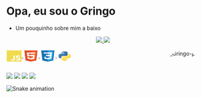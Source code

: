 # Opa, eu sou o Gringo

- Um pouquinho sobre mim a baixo


<div align="center">
  <a href="https://github.com/Gringoxz">
  <img height="180em" src="https://github-readme-stats.vercel.app/api?username=Gringoxz&show_icons=true&theme=dark&include_all_commits=true&count_private=true"/>
  <img height="160em" src="https://github-readme-stats.vercel.app/api/top-langs/?username=Gringoxz&layout=compact&langs_count=7&theme=dark"/>
</div>
<div style="display: inline_block"><br>
  <img align="center" alt="Gringo-Js" height="30" width="40" src="https://raw.githubusercontent.com/devicons/devicon/master/icons/javascript/javascript-plain.svg">
  <img align="center" alt="Gringo-HTML" height="30" width="40" src="https://raw.githubusercontent.com/devicons/devicon/master/icons/html5/html5-original.svg">
  <img align="center" alt="Gringo-CSS" height="30" width="40" src="https://raw.githubusercontent.com/devicons/devicon/master/icons/css3/css3-original.svg">
  <img align="center" alt="Gringo-Python" height="30" width="40" src="https://raw.githubusercontent.com/devicons/devicon/master/icons/python/python-original.svg">
  <img align="right" alt="Gringo-pic" height="150" style="border-radius:50px;" src="https://media.discordapp.net/attachments/806749866000777216/899678785383829604/12.jpg?width=249&height=250">
</div>
  
  ##
 
<div> 
  <a href="https://www.youtube.com/channel/UCuvq3xPVscDGMfE0abb5EFQ" target="_blank"><img src="https://img.shields.io/badge/YouTube-FF0000?style=for-the-badge&logo=youtube&logoColor=white" target="_blank"></a>
  <a href="https://instagram.com/gringo_true" target="_blank"><img src="https://img.shields.io/badge/-Instagram-%23E4405F?style=for-the-badge&logo=instagram&logoColor=white" target="_blank"></a>
 	<a href="https://www.twitch.tv/rafaballerinii" target="_blank"><img src="https://img.shields.io/badge/Twitch-9146FF?style=for-the-badge&logo=twitch&logoColor=white" target="_blank"></a>
 <a href=" https://discord.gg/pCE8DuX2" target="_blank"><img src="https://img.shields.io/badge/Discord-7289DA?style=for-the-badge&logo=discord&logoColor=white" target="_blank"></a> 
 
  ![Snake animation](https://github.com/Gringoxz/rafaballerini/blob/output/github-contribution-grid-snake.svg)
 
</div>
